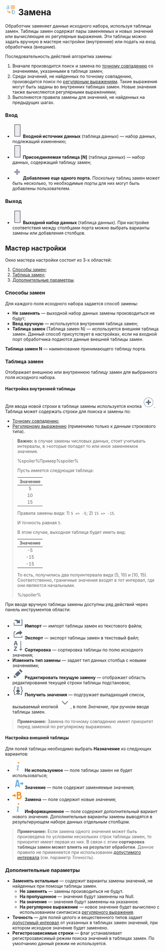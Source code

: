 # ![Замена](../../../images/icons/components/replace-columns_default.svg) Замена

Обработчик заменяет данные исходного набора, используя таблицы замен. Таблицы замен содержат пары заменяемых и новых значений или вычисляющие их регулярные выражения. Эти таблицы можно задать вручную в мастере настройки (внутренние) или подать на вход обработчика (внешние).

Последовательность действий алгоритма замены:

 1. Вначале производится поиск и замена по [точному совпадению](./exact-match.md) со значениями, указанными в таблице замен;
 2. Среди значений, не найденных по точному совпадению, производится поиск по [регулярным выражениям](./regexp-match.md). Такие выражения могут быть заданы во внутренних таблицах замен. Новые значения также вычисляются регулярными выражениями;
 3. Выполняются правила замены для значений, не найденных на предыдущих шагах.

### Вход

* ![Входной источник данных](../../../images/icons/app/node/ports/inputs/table_inactive.svg) **Входной источник данных** (таблица данных) — набор данных, подлежащий изменению;
* ![Набор данных](../../../images/icons/app/node/ports/inputs/table_inactive.svg) **Присоединяемая таблица [N]** (таблица данных) — набор данных, содержащий таблицу замен;
* ![Добавление порта](../../../images/icons/app/node/ports/add/add_inactive_default.svg) **Добавление еще одного порта.** Поскольку таблиц замен может быть несколько, то необходимые порты для них могут быть добавлены пользователем.

### Выход

* ![Выходной набор данных](../../../images/icons/app/node/ports/inputs/table_inactive.svg) **Выходной набор данных** (таблица данных). При настройке соответствия между столбцами порта можно выбрать варианты замены или добавления столбцов.

## Мастер настройки

Окно мастера настройки состоит из 3-х областей:

 1. [Способы замен](#sposoby-zamen);
 2. [Таблица замен](#tablitsa-zamen);
 3. [Дополнительные параметры](#dopolnitelnye-parametry).

### Способы замен

Для каждого поля исходного набора задается способ замены:

* **Не заменять** — выходной набор данных замены производиться не будут;
* **Ввод вручную** — используется внутренняя таблица замен;
* **Таблица замен** (Таблица замен N) — используется внешняя таблица замен. Данный способ присутствует в настройках, если на входной порт обработчика подаются данные внешней таблицы замен.

**Таблица замен N** — наименование принимающего таблицу порта.

### Таблица замен

Отображает внешнюю или внутреннюю таблицу замен для выбранного поля исходного набора.

#### Настройка внутренней таблицы

Для ввода новой строки в таблице замены используется кнопка ![Добавление строки](../../../images/icons/toolbar-controls/plus_default.svg). Таблица может содержать строки для поиска и замены по:

* [Точному совпадению](./exact-match.md);
* [Регулярному выражению](./regexp-match.md) (применимо только к данным строкового типа).

>**Важно:** в случае замены числовых данных, стоит учитывать интервалы, в >которые попадет то или иное заменяемое значение.
>
> %spoiler%Пример%spoiler%
>
>Пусть имеется следующая таблица:
>
>| Значение |
>|:--------:|
>| 5 |
>| 10 |
>| 15 |
>
>Правила замены вида: 1) `5 => -5`; 2) `15 => -15`.
>
>И точность равная `5`.
>
>В этом случае, выходная таблица будет иметь вид:
>
>| Значение |
>|:--------:|
>| -5 |
>| -15 |
>| -15 |
>
>То есть, получились два полуинтервала вида [5, 10) и [10, 15). Соответственно, граничные значения входят в тот интервал, где они являются начальными.
>
> %/spoiler%

При вводе вручную таблицы замены доступны ряд действий через панель инструментов области:

* ![Импорт](../../../images/icons/toolbar-controls/import_default.svg) **Импорт** — импорт таблицы замен из текстового файла;
* ![Экспорт](../../../images/icons/toolbar-controls/export_default.svg) **Экспорт** — экспорт таблицы замен в текстовый файл;
* ![Сортировка](../../../images/icons/toolbar-controls/sort-asc_default.svg) **Сортировка** — сортировка таблицы по полю исходного значения;
* **Изменить тип замены** — задает тип данных столбца с новыми значениями;
* ![Редактировать текущую замену](../../../images/icons/toolbar-controls/edit_default.svg) **Редактировать текущую замену** — отображает область редактирования текущей строки таблицы подстановок;
* ![Получить значения](../../../images/icons/toolbar-controls/load-values_default.svg) **Получить значения** — подгружает выпадающий список, вызываемый кнопкой ![ ](../../../images/icons/toolbar-controls/down_default.svg), в поле *Значение*, при ручном вводе таблицы замен.

> **Примечание:** Замена по точному совпадению имеет приоритет перед заменой по регулярному выражению.

#### Настройка внешней таблицы

Для полей таблицы необходимо выбрать **Назначение** из следующих вариантов:

* ![Не используется](../../../images/icons/usage-types/unspecified_default.svg) **Не используемое** — поле таблицы замен не будет использоваться;
* ![Значение](../../../images/icons/usage-types/source_default.svg) **Значение** — поле содержит заменяемые значения;
* ![Замена](../../../images/icons/usage-types/replace-by_default.svg) **Замена** — поле содержит новые значения;
* ![Информационное](../../../images/icons/usage-types/unspecified_default.svg) **Информационное** — поле содержит дополнительный вариант нового значения. Дополнительные варианты замены выводятся в результирующем наборе данных отдельным столбцом.

>**Примечание:** Если замена одного значения может быть произведена по условиям нескольких строк таблицы замен, то приоритет имеет первая из них. В связи с этим **сортировка таблицы замен может влиять на результат обработки**. Данное правило не применяется при использовании [допустимого интервала](./exact-match.md#primenenie-dopustimogo-intervala) (см. параметр *Точность*).

### Дополнительные параметры

* **Заменять остальные** — содержит варианты замены значений, не найденных при помощи таблицы замен.
  * **Не заменять** — замены производиться не будут.
  * **На пропущенное** — значения будут заменены на Null.
  * **На значение** — значения будут заменены на указанное.
  * **На регулярное выражение** — новое значение будет вычислено с использованием синтаксиса [регулярного выражения](./regexp-match.md).
* **Точность** — для полей целого и вещественного типов задает [допустимый интервал](./exact-match.md#primenenie-dopustimogo-intervala) от указанных в таблицах замен значений, при котором исходное значение будет заменено.
* **Регистрозависимые строки** — флаг устанавливает регистрозависимый режим поиска значений в таблицах замен. По умолчанию данный режим не используется.
